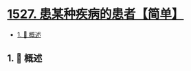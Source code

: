 # [1527. 患某种疾病的患者【简单】](https://github.com/tnotesjs/TNotes.leetcode/tree/main/notes/1527.%20%E6%82%A3%E6%9F%90%E7%A7%8D%E7%96%BE%E7%97%85%E7%9A%84%E6%82%A3%E8%80%85%E3%80%90%E7%AE%80%E5%8D%95%E3%80%91)

<!-- region:toc -->

- [1. 📝 概述](#1--概述)

<!-- endregion:toc -->

## 1. 📝 概述

